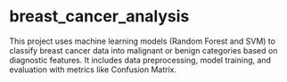 # breast_cancer_analysis
This project uses machine learning models (Random Forest and SVM) to classify breast cancer data into malignant or benign categories based on diagnostic features. It includes data preprocessing, model training, and evaluation with metrics like Confusion Matrix.

